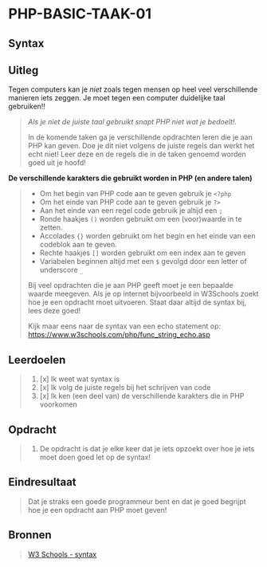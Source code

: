 # PHP-BASIC-TAAK-01

## Syntax

## Uitleg

Tegen computers kan je _niet_ zoals tegen mensen op heel veel verschillende manieren iets zeggen. Je moet tegen een computer duidelijke taal gebruiken!!

> _Als je niet de juiste taal gebruikt snapt PHP niet wat je bedoelt!._
>
> In de komende taken ga je verschillende opdrachten leren die je aan PHP kan geven. Doe je dit niet volgens de juiste regels dan werkt het echt niet! Leer deze en de regels die in de taken genoemd worden goed uit je hoofd!

**De verschillende karakters die gebruikt worden in PHP (en andere talen)**

> - Om het begin van PHP code aan te geven gebruik je `<?php`
> - Om het einde van PHP code aan te geven gebruik je `?>`
> - Aan het einde van een regel code gebruik je altijd een `;`
> - Ronde haakjes `()` worden gebruikt om een (voor)waarde in te zetten.
> - Accolades `{}` worden gebruikt om het begin en het einde van een codeblok aan te geven.
> - Rechte haakjes `[]` worden gebruikt om een index aan te geven
> - Variabelen beginnen altijd met een `$` gevolgd door een letter of underscore `_`
>
> Bij veel opdrachten die je aan PHP geeft moet je een bepaalde waarde meegeven. Als je op internet bijvoorbeeld in W3Schools zoekt hoe je een opdracht moet uitvoeren. Staat daar altijd de syntax bij, lees deze goed!
>
> Kijk maar eens naar de syntax van een echo statement op: https://www.w3schools.com/php/func_string_echo.asp

## Leerdoelen

> 1.  [x] Ik weet wat syntax is
> 2.  [x] Ik volg de juiste regels bij het schrijven van code
> 3.  [x] Ik ken (een deel van) de verschillende karakters die in PHP voorkomen

## Opdracht

> 1.  De opdracht is dat je elke keer dat je iets opzoekt over hoe je iets moet doen goed let op de syntax!

## Eindresultaat

> Dat je straks een goede programmeur bent en dat je goed begrijpt hoe je een opdracht aan PHP moet geven!

## Bronnen

> [W3 Schools - syntax](https://www.w3schools.com/PHP/php_syntax.asp)
